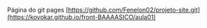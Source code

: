 Página do git pages
[https://github.com/Fenelon02/projeto-site.git](https://kovokar.github.io/front-BAAAASICO/aula01)
